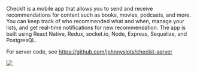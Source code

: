 CheckIt is a mobile app that allows you to send and receive recommendations for content such as books, movies, podcasts, and more. You can keep track of who recommended what and when, manage your lists, and get real-time notifications for new recommendation. The app is built using React Native, Redux, socket.io, Node, Express, Sequelize, and PostgresQL.

For server code, see https://github.com/johnnyslots/checkit-server

![]('assets/checkit-home.png')
